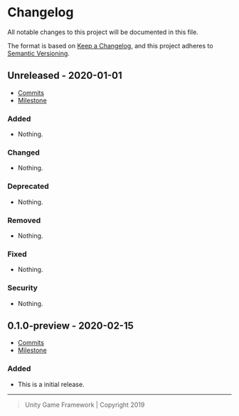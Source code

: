 # Changelog
All notable changes to this project will be documented in this file.

The format is based on [Keep a Changelog](https://keepachangelog.com/en/1.0.0/),
and this project adheres to [Semantic Versioning](https://semver.org/spec/v2.0.0.html).

## Unreleased - 2020-01-01
- [Commits](https://github.com/unity-game-framework/ugf-elements/compare/0.0.0...0.0.0)
- [Milestone](https://github.com/unity-game-framework/ugf-elements/milestone/0?closed=1)

### Added
- Nothing.

### Changed
- Nothing.

### Deprecated
- Nothing.

### Removed
- Nothing.

### Fixed
- Nothing.

### Security
- Nothing.

## 0.1.0-preview - 2020-02-15
- [Commits](https://github.com/unity-game-framework/ugf-elements/compare/6f25a25...0.1.0-preview)
- [Milestone](https://github.com/unity-game-framework/ugf-elements/milestone/1?closed=1)

### Added
- This is a initial release.

---
> Unity Game Framework | Copyright 2019
